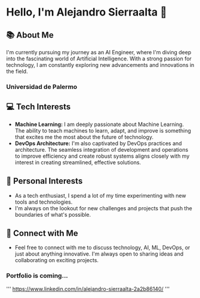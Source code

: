 # Hello, I'm Alejandro Sierraalta 👋

## 📚 About Me
I'm currently pursuing my journey as an AI Engineer, where I'm diving deep into the fascinating world of Artificial Intelligence. With a strong passion for technology, I am constantly exploring new advancements and innovations in the field.
### Universidad de Palermo


## 💻 Tech Interests
- **Machine Learning:** I am deeply passionate about Machine Learning. The ability to teach machines to learn, adapt, and improve is something that excites me the most about the future of technology.
- **DevOps Architecture:** I'm also captivated by DevOps practices and architecture. The seamless integration of development and operations to improve efficiency and create robust systems aligns closely with my interest in creating streamlined, effective solutions.

## 🌟 Personal Interests
- As a tech enthusiast, I spend a lot of my time experimenting with new tools and technologies.
- I'm always on the lookout for new challenges and projects that push the boundaries of what's possible.

## 🤝 Connect with Me
- Feel free to connect with me to discuss technology, AI, ML, DevOps, or just about anything innovative. I'm always open to sharing ideas and collaborating on exciting projects.

### Portfolio is coming...
'''
https://www.linkedin.com/in/alejandro-sierraalta-2a2b86140/
'''
